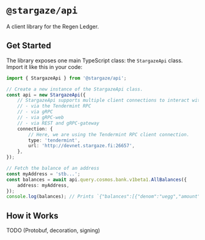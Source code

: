 # `@stargaze/api`

A client library for the Regen Ledger.

## Get Started

The library exposes one main TypeScript class: the `StargazeApi` class. Import it like this in your code:

```ts
import { StargazeApi } from '@stargaze/api';

// Create a new instance of the StargazeApi class.
const api = new StargazeApi({
	// StargazeApi supports multiple client connections to interact with a node:
	// - via the Tendermint RPC
	// - via gRPC
	// - via gRPC-web
	// - via REST and gRPC-gateway
	connection: {
		// Here, we are using the Tendermint RPC client connection.
		type: 'tendermint',
		url: 'http://devnet.stargaze.fi:26657',
	},
});

// Fetch the balance of an address
const myAddress = 'stb...';
const balances = await api.query.cosmos.bank.v1beta1.AllBalances({
	address: myAddress,
});
console.log(balances); // Prints `{"balances":[{"denom":"uegg","amount":"10000000000"}],"pagination":{"total":1}}`
```

## How it Works

TODO (Protobuf, decoration, signing)
